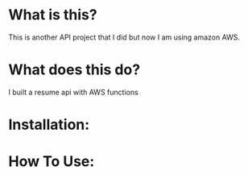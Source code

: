 # What is this?
This is another API project that I did but now I am using amazon AWS.

# What does this do?
I built a resume api with AWS functions
 
# Installation:

# How To Use:
